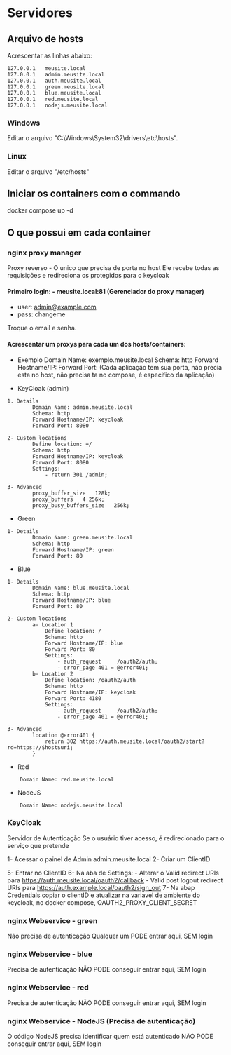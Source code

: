 # Servidores
## Arquivo de hosts
Acrescentar as linhas abaixo:
```
127.0.0.1   meusite.local
127.0.0.1   admin.meusite.local
127.0.0.1   auth.meusite.local
127.0.0.1   green.meusite.local
127.0.0.1   blue.meusite.local
127.0.0.1   red.meusite.local
127.0.0.1   nodejs.meusite.local
```

### Windows
Editar o arquivo "C:\Windows\System32\drivers\etc\hosts".

### Linux
Editar o arquivo "/etc/hosts"

## Iniciar os containers com o commando
docker compose up -d

## O que possui em cada container

### nginx proxy manager
Proxy reverso - O unico que precisa de porta no host
Ele recebe todas as requisições e redireciona os protegidos para o keycloak

#### Primeiro login: - meusite.local:81 (Gerenciador do proxy manager)
- user: admin@example.com
- pass: changeme

Troque o email e senha.

#### Acrescentar um proxys para cada um dos hosts/containers:
- Exemplo
    Domain Name: exemplo.meusite.local
    Schema: http
    Forward Hostname/IP: <container name>
    Forward Port: <Sevice Port> (Cada aplicação tem sua porta, não precia esta no host, não precisa ta no compose, é especifico da aplicação)

- KeyCloak (admin)

```
1. Details
        Domain Name: admin.meusite.local
        Schema: http
        Forward Hostname/IP: keycloak
        Forward Port: 8080
```

```
2- Custom locations
        Define location: =/
        Schema: http
        Forward Hostname/IP: keycloak
        Forward Port: 8080
        Settings:
            - return 301 /admin;
```

```
3- Advanced
        proxy_buffer_size   128k;
        proxy_buffers   4 256k;
        proxy_busy_buffers_size   256k;
```

- Green
```
1- Details
        Domain Name: green.meusite.local
        Schema: http
        Forward Hostname/IP: green
        Forward Port: 80
```

- Blue
```
1- Details
        Domain Name: blue.meusite.local
        Schema: http
        Forward Hostname/IP: blue
        Forward Port: 80
```

```
2- Custom locations
        a- Location 1
            Define location: /
            Schema: http
            Forward Hostname/IP: blue
            Forward Port: 80
            Settings:
                - auth_request     /oauth2/auth;
                - error_page 401 = @error401;
        b- Location 2
            Define location: /oauth2/auth
            Schema: http
            Forward Hostname/IP: keycloak
            Forward Port: 4180
            Settings:
                - auth_request     /oauth2/auth;
                - error_page 401 = @error401;
```

```
3- Advanced
        location @error401 {
            return 302 https://auth.meusite.local/oauth2/start?rd=https://$host$uri;
        }
```


- Red
```
    Domain Name: red.meusite.local
```

- NodeJS
```
    Domain Name: nodejs.meusite.local
```


### KeyCloak
Servidor de Autenticação
Se o usuário tiver acesso, é redirecionado para o serviço que pretende

1- Acessar o painel de Admin admin.meusite.local
2- Criar um ClientID

5- Entrar no ClientID
6- Na aba de Settings:
    - Alterar o Valid redirect URIs para https://auth.meusite.local/oauth2/callback
    - Valid post logout redirect URIs para https://auth.example.local/oauth2/sign_out
7- Na abap Credentials copiar o clientID e atualizar na variavel de ambiente do keycloak, no docker compose, OAUTH2_PROXY_CLIENT_SECRET

### nginx Webservice - green
Não precisa de autenticação
Qualquer um PODE entrar aqui, SEM login

### nginx Webservice - blue
Precisa de autenticação
NÃO PODE conseguir entrar aqui, SEM login

### nginx Webservice - red
Precisa de autenticação
NÃO PODE conseguir entrar aqui, SEM login

### nginx Webservice - NodeJS (Precisa de autenticação)
O código NodeJS precisa identificar quem está autenticado
NÃO PODE conseguir entrar aqui, SEM login